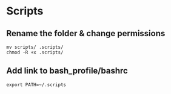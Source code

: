 # Scripts

## Rename the folder & change permissions 
```
mv scripts/ .scripts/ 
chmod -R +x .scripts/  
```
## Add link to bash_profile/bashrc
```
export PATH=~/.scripts
```
